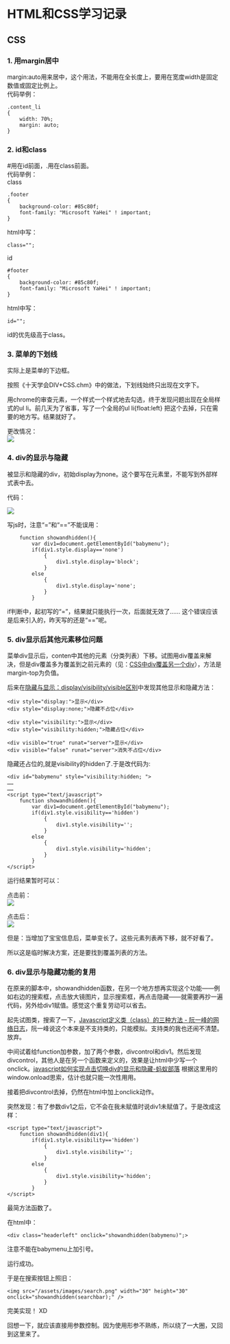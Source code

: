 # HTML和CSS学习记录  

## CSS  

### 1. 用margin居中
margin:auto用来居中，这个用法，不能用在全长度上，要用在宽度width是固定数值或固定比例上。   
代码举例：  

    .content_li
	{
		width: 70%;
		margin: auto;
	}

### 2. id和class	 
\#用在id前面，\.用在class前面。  
代码举例：  
class

    .footer
	{
		background-color: #85c80f;
		font-family: "Microsoft YaHei" ! important;
	}

html中写：  

    class="";

id

    #footer
	{
		background-color: #85c80f;
		font-family: "Microsoft YaHei" ! important;
	}

html中写：  

    id="";

id的优先级高于class。  

### 3. 菜单的下划线  
实际上是菜单的下边框。  

按照《十天学会DIV+CSS.chm》中的做法，下划线始终只出现在文字下。  

用chrome的审查元素，一个样式一个样式地去勾选，终于发现问题出现在全局样式的ul li。前几天为了省事，写了一个全局的ul li{float:left} 把这个去掉，只在需要的地方写。结果就好了。  

更改情况：  
![](http://7xotr7.com1.z0.glb.clouddn.com/16-1-14/92476318.jpg)   

### 4. div的显示与隐藏  

被显示和隐藏的div，初始display为none。这个要写在元素里，不能写到外部样式表中去。  

代码：  

![](http://7xotr7.com1.z0.glb.clouddn.com/16-1-15/20087293.jpg)  

写js时，注意“=”和“==”不能误用：  

    	function showandhidden(){ 
			var div1=document.getElementById("babymenu"); 
			if(div1.style.display=='none')
				{
					div1.style.display='block';
				}
			else
				{
					div1.style.display='none';
				} 
			}
if判断中，起初写的“=”，结果就只能执行一次，后面就无效了……  这个错误应该是后来引入的，昨天写的还是“==”呢。  

### 5. div显示后其他元素移位问题  

菜单div显示后，conten中其他的元素（分类列表）下移。试图用div覆盖来解决，但是div覆盖多为覆盖到之前元素的（见：[CSS中div覆盖另一个div](http://blog.csdn.net/jimmy609/article/details/7619464)），方法是margin-top为负值。  

后来在[隐藏与显示：display/visibility/visible区别](http://www.cnblogs.com/kandyvip/p/3210296.html)中发现其他显示和隐藏方法：  

	<div style="display:">显示</div>
	<div style="display:none;">隐藏不占位</div>
	
	<div style="visibility:">显示</div>
	<div style="visibility:hidden;">隐藏占位</div>
	
	<div visible="true" runat="server">显示</div>
	<div visible="false" runat="server">消失不占位</div>

隐藏还占位的,就是visibility的hidden了.于是改代码为:  

    <div id="babymenu" style="visibility:hidden; ">
	……
	……
    <script type="text/javascript"> 
		function showandhidden(){ 
			var div1=document.getElementById("babymenu"); 
			if(div1.style.visibility=='hidden')
				{
					div1.style.visibility='';
				}
			else
				{
					div1.style.visibility='hidden';
				} 
			}
	</script>  

运行结果暂时可以：  

点击前：  
![](http://7xotr7.com1.z0.glb.clouddn.com/16-1-15/93410722.jpg)  

点击后：  
![](http://7xotr7.com1.z0.glb.clouddn.com/16-1-15/41937062.jpg)  

但是：当增加了宝宝信息后，菜单变长了。这些元素列表再下移，就不好看了。  

所以这是临时解决方案，还是要找到覆盖列表的方法。   

### 6. div显示与隐藏功能的复用  

在原来的脚本中，showandhidden函数，在另一个地方想再实现这个功能——例如右边的搜索框，点击放大镜图片，显示搜索框，再点击隐藏——就需要再抄一遍代码，另外给div1赋值。感觉这个重复劳动可以省去。  

起先试图类，搜索了一下，[Javascript定义类（class）的三种方法 - 阮一峰的网络日志](http://www.ruanyifeng.com/blog/2012/07/three_ways_to_define_a_javascript_class.html)，阮一峰说这个本来是不支持类的，只能模拟。支持类的我也还闹不清楚。放弃。  

中间试着给function加参数，加了两个参数，divcontrol和div1。然后发现divcontrol，其他人是在另一个函数来定义的，效果是让html中少写一个onclick。[javascript如何实现点击切换div的显示和隐藏-蚂蚁部落](http://www.softwhy.com/forum.php?mod=viewthread&tid=7957) 根据这里用的window.onload思索，估计也就只能一次性用用。  

接着把divcontrol去掉，仍然在html中加上onclick动作。  

突然发现：有了参数div1之后，它不会在我未赋值时说div1未赋值了。于是改成这样：  

    <script type="text/javascript">
		function showandhidden(div1){
			if(div1.style.visibility=='hidden')
				{
					div1.style.visibility='';
				}
			else
				{
					div1.style.visibility='hidden';
				} 
			}
	</script> 

最简方法函数了。  

在html中：  

    <div class="headerleft" onclick="showandhidden(babymenu)";>  

注意不能在babymenu上加引号。  

运行成功。  

于是在搜索按钮上照旧：  

    <img src="/assets/images/search.png" width="30" height="30" onclick="showandhidden(searchbar);" />  

完美实现！ XD  

回想一下，就应该直接用参数控制。因为使用形参不熟练，所以绕了一大圈，又回到这里来了。  